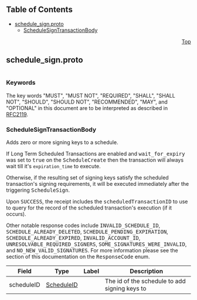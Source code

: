 ## Table of Contents

- [schedule_sign.proto](#schedule_sign-proto)
    - [ScheduleSignTransactionBody](#proto-ScheduleSignTransactionBody)
  



<a name="schedule_sign-proto"></a>
<p align="right"><a href="#top">Top</a></p>

## schedule_sign.proto
#

### Keywords
The key words "MUST", "MUST NOT", "REQUIRED", "SHALL", "SHALL NOT",
"SHOULD", "SHOULD NOT", "RECOMMENDED", "MAY", and "OPTIONAL" in this
document are to be interpreted as described in [RFC2119](https://www.ietf.org/rfc/rfc2119).


<a name="proto-ScheduleSignTransactionBody"></a>

### ScheduleSignTransactionBody
Adds zero or more signing keys to a schedule.

If Long Term Scheduled Transactions are enabled and <tt>wait_for_expiry</tt> was set to <tt>true</tt> on the
<tt>ScheduleCreate</tt> then the transaction will always wait till it's `expiration_time` to execute.

Otherwise, if the resulting set of signing keys satisfy the
scheduled transaction's signing requirements, it will be executed immediately after the
triggering <tt>ScheduleSign</tt>.

Upon <tt>SUCCESS</tt>, the receipt includes the <tt>scheduledTransactionID</tt> to use to query
for the record of the scheduled transaction's execution (if it occurs).

Other notable response codes include <tt>INVALID_SCHEDULE_ID</tt>, <tt>SCHEDULE_ALREADY_DELETED</tt>,
<tt>SCHEDULE_PENDING_EXPIRATION</tt>, <tt>SCHEDULE_ALREADY_EXPIRED</tt>,
<tt>INVALID_ACCOUNT_ID</tt>, <tt>UNRESOLVABLE_REQUIRED_SIGNERS</tt>,
<tt>SOME_SIGNATURES_WERE_INVALID</tt>, and <tt>NO_NEW_VALID_SIGNATURES</tt>. For more information
please see the section of this documentation on the <tt>ResponseCode</tt> enum.


| Field | Type | Label | Description |
| ----- | ---- | ----- | ----------- |
| scheduleID | [ScheduleID](#proto-ScheduleID) |  | The id of the schedule to add signing keys to |





 <!-- end messages -->

 <!-- end enums -->

 <!-- end HasExtensions -->

 <!-- end services -->


